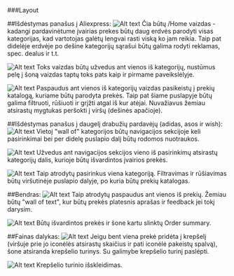 ###Layout

##Išdėstymas panašus į Aliexpress:
![Alt text](RaisingTheBAR/INFO/pictures/1.jpg)
Čia būtų /Home  vaizdas - kadangi pardavinėtume įvairias prekes būtų daug erdvės parodyti
visas kategorijas, kad vartotojas galėtų lengvai rasti viską ko jam reikia. Taip pat didelėje
erdvėje po dešine kategorijų sąrašui būtų galima rodyti reklamas, spec. dealus ir t.t.

![Alt text](relative/pictures/2.jpg)
Toks vaizdas būtų užvedus ant vienos iš kategorijų, nustūmus pelę į šoną vaizdas taptų toks
pats kaip ir pirmame paveikslėlyje.

![Alt text](relative/pictures/3.jpg)
Paspaudus ant vienos iš kategorijų vaizdas pasikeistų į prekių katalogą, kuriame būtų parodyta
prekės. Taip pat šiame puslapyje būtų galima filtruoti, rūšiuoti ir grįžti atgal iš kur atėjai.
Nuvažiavus žemiau atsirastų mygtukas peršokti į viršų (dešinės apačioje).

##Išdėstymas panašus į daugelį drabužių pardavėjų (adidas, asos ir wish):
![Alt text](relative/pictures/5.jpg)
Vietoj "wall of" kategorijos būtų navigacijos sekcijoje keli pasirinkimai bei per didelę
puslapio dalį būtų rodomos nuotraukos.

![Alt text](relative/pictures/6.jpg)
Užvedus ant navigacijos sekcijos vieno iš pasirinkimų atsirastų kategorijų dalis, kurioje
būtų išvardintos įvairios prekės.

![Alt text](relative/pictures/7.jpg)
Taip atrodytų pasirinkus viena kategoriją. Filtravimas ir rūšiavimas būtų viršutinėje
puslapio dalyje, po kuria būtų prekių katalogas.

##Bendras:
![Alt text](relative/pictures/4.jpg)
Taip atrodytų paspaudus ant vienos iš prekių. Žemiau būtų "wall of text", kur būtų prekės
platesnis aprašas ir feedback jei tokį darysim.

![Alt text](relative/pictures/8.jpg)
Būtų išvardintos prekės ir šone kartu slinktų Order summary.

##Fainas dalykas:
![Alt text](relative/pictures/9.jpg)
Jeigu bent viena prekė pridėta į krepšelį (viršuje prie jo iconėlės atsirastų skaičius ir
pati iconėlė pakeistų spalvą), šone atsiranda krepšelio turinys. Su galimybe krepšelio turinį paslėpti.

![Alt text](relative/pictures/10.jpg)
Krepšelio turinio išskleidimas.
